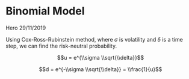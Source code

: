Binomial Model
================
Hero
29/11/2019

Using Cox-Ross-Rubinstein method, where *σ* is volatility and *δ* is a time step, we can find the risk-neutral probability.

$$u = e^{\\sigma \\sqrt{\\delta}}$$

$$d = e^{-\\sigma \\sqrt{\\delta}} = \\frac{1}{u}$$
